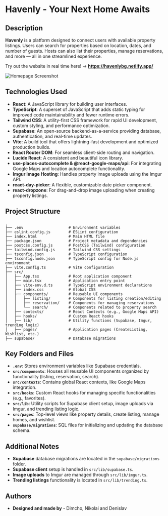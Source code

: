 # Havenly - Your Next Home Awaits

## Description

**Havenly** is a platform designed to connect users with available property listings. Users can search for properties based on location, dates, and number of guests. Hosts can also list their properties, manage reservations, and more — all in one streamlined experience.

Try out the website in real time here! -> **https://havenlybg.netlify.app/**

![Homepage Screenshot](https://i.imgur.com/nJV5HbJ.png)

## Technologies Used

- **React**: A JavaScript library for building user interfaces.
- **TypeScript**: A superset of JavaScript that adds static typing for improved code maintainability and fewer runtime errors.
- **Tailwind CSS**: A utility-first CSS framework for rapid UI development, custom styling, and performance optimization.
- **Supabase**: An open-source backend-as-a-service providing database, authentication, and real-time updates.
- **Vite**: A build tool that offers lightning-fast development and optimized production builds.
- **React Router DOM**: For seamless client-side routing and navigation.
- **Lucide React**: A consistent and beautiful icon library.
- **use-places-autocomplete & @react-google-maps/api**: For integrating Google Maps and location autocomplete functionality.
- **Imgur Image Hosting**: Handles property image uploads using the Imgur API.
- **react-day-picker**: A flexible, customizable date picker component.
- **react-dropzone**: For drag-and-drop image uploading when creating property listings.

## Project Structure

```
.
├── .env                    # Environment variables
├── eslint.config.js        # ESLint configuration
├── index.html              # Main HTML file
├── package.json            # Project metadata and dependencies
├── postcss.config.js       # PostCSS (Tailwind) configuration
├── tailwind.config.js      # Tailwind CSS settings
├── tsconfig.json           # TypeScript configuration
├── tsconfig.node.json      # TypeScript config for Node.js environment
├── vite.config.ts          # Vite configuration
├── src/
│   ├── App.tsx             # Root application component
│   ├── main.tsx            # Application entry point
│   ├── vite-env.d.ts       # TypeScript environment declarations
│   ├── index.css           # Global CSS
│   ├── components/         # Reusable UI components
│   │   ├── listing/        # Components for listing creation/editing
│   │   ├── reservation/    # Components for managing reservations
│   │   └── search/         # Components related to property search
│   ├── contexts/           # React Contexts (e.g., Google Maps API)
│   ├── hooks/              # Custom React hooks
│   ├── lib/                # Utility functions (Supabase, Imgur, trending logic)
│   ├── pages/              # Application pages (CreateListing, Wishlist, etc.)
├── supabase/               # Database migrations
```

## Key Folders and Files

- **`.env`**: Stores environment variables like Supabase credentials.
- **`src/components`**: Houses all reusable UI components organized by functionality (listing, reservation, search).
- **`src/contexts`**: Contains global React contexts, like Google Maps integration.
- **`src/hooks`**: Custom React hooks for managing specific functionalities (e.g., favorites).
- **`src/lib`**: Utility scripts for Supabase client setup, image uploads via Imgur, and trending listing logic.
- **`src/pages`**: Top-level views like property details, create listing, manage homes, and wishlist.
- **`supabase/migrations`**: SQL files for initializing and updating the database schema.

## Additional Notes

- **Supabase** database migrations are located in the `supabase/migrations` folder.
- **Supabase client** setup is handled in `src/lib/supabase.ts`.
- **Image uploads** to Imgur are managed through `src/lib/imgur.ts`.
- **Trending listings** functionality is located in `src/lib/trending.ts`.

## Authors

- **Designed and made by** - Dimcho, Nikolai and Denislav
